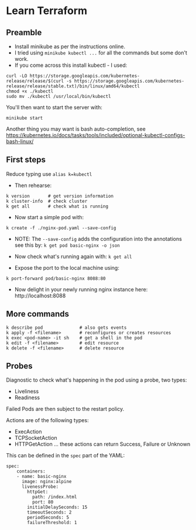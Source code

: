 # Learn Terraform

## Preamble

- Install minikube as per the instructions online.
- I tried using `minikube kubectl ...` for all the commands but some don't work.
- If you come across this install kubectl - I used:
```
curl -LO https://storage.googleapis.com/kubernetes-release/release/$(curl -s https://storage.googleapis.com/kubernetes-release/release/stable.txt)/bin/linux/amd64/kubectl
chmod +x ./kubectl
sudo mv ./kubectl /usr/local/bin/kubectl
```

You'll then want to start the server with:
```
minikube start
```

Another thing you may want is bash auto-completion, see https://kubernetes.io/docs/tasks/tools/included/optional-kubectl-configs-bash-linux/

## First steps

Reduce typing use `alias k=kubectl`

- Then rehearse:
```{bash}
k version       # get version information
k cluster-info  # check cluster
k get all       # check what is running
```

- Now start a simple pod with:

```{bash}
k create -f ./nginx-pod.yaml --save-config
```
- NOTE: The `--save-config` adds the configuration into the annotations see this by: `k get pod basic-nginx -o json`

- Now check what's running again with: `k get all`

- Expose the port to the local machine using:
```{bash}
k port-forward pod/basic-nginx 8088:80
```

- Now delight in your newly running nginx instance here: http://localhost:8088

## More commands

``` {bash}
k describe pod              # also gets events
k apply -f <filename>       # reconfigures or creates resources
k exec <pod-name> -it sh    # get a shell in the pod
k edit -f <filename>        # edit resource
k delete -f <filename>      # delete resource
```

## Probes

Diagnostic to check what's happening in the pod using a probe, two types:

- Liveliness
- Readiness

Failed Pods are then subject to the restart policy.

Actions are of the following types:
- ExecAction
- TCPSocketAction
- HTTPGetAction
... these actions can return Success, Failure or Unknown

This can be defined in the `spec` part of the YAML:
```{yml}
spec:
    containers:
    - name: basic-nginx
      image: nginx:alpine
      livenessProbe:
        httpGet:
          path: /index.html
          port: 80
        initialDelaySeconds: 15
        timeoutSeconds: 2
        periodSeconds: 5
        failureThreshold: 1
```